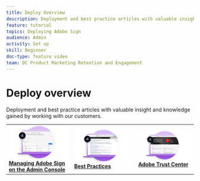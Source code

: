 ```yaml
---
title: Deploy Overview
description: Deployment and best practice articles with valuable insight and knowledge gained by working with our customers
feature: tutorial
topics: Deploying Adobe Sign
audience: Admin
activity: Set up
skill: Beginner
doc-type: feature video
team: DC Product Marketing Retention and Engagement
---
```


# Deploy overview

Deployment and best practice articles with valuable insight and knowledge gained by working with our customers.

<table>
<tr>
  <td>
    <a href="https://helpx.adobe.com/enterprise/using/adobe-sign-for-enterprise.html">
      <img alt="Admin Console" src="assets/Deploy_Admin.png" />
    </a>
    <div>
    <a href="https://helpx.adobe.com/enterprise/using/adobe-sign-for-enterprise.html"><strong>Managing Adobe Sign on the Admin Console</strong></a>
    <br>
  </td>
  <td>
    <a href="https://helpx.adobe.com/sign/using/adobe-sign-training-best-practice.html">
      <img alt="Best Practices" src="assets/Deploy_BP.png" />
    </a>
    <div>
    <a href="https://helpx.adobe.com/sign/using/adobe-sign-training-best-practice.html"><strong>Best Practices</strong></a>
    <br>
  <td>
    <a href="https://www.adobe.com/trust/document-cloud-security.html">
      <img alt="Adobe Trust Center" src="assets/Deploy_Trust.png" />
    </a>
    <div>
    <a href="https://www.adobe.com/trust/document-cloud-security.html"><strong>Adobe Trust Center</strong></a>
    <br>
  </td>
</tr>
</table>
